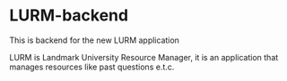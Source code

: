 # LURM-backend
This is backend for the new LURM application

LURM is Landmark University Resource Manager, it is an application that manages resources like past questions e.t.c.
